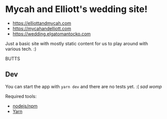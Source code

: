 # Mycah and Elliott's wedding site!

- https://elliottandmycah.com
- https://mycahandelliott.com
- https://wedding.elgatomantocko.com

Just a basic site with mostly static content for us to play around with various tech. :)

BUTTS

## Dev

You can start the app with `yarn dev` and there are no tests yet. :( _sad womp_

Required tools:

- [nodejs/npm](https://nodejs.org/en/download/package-manager/)
- [Yarn](https://classic.yarnpkg.com/en/)
